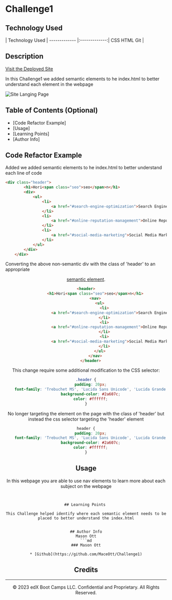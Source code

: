 # Challenge1 

## Technology Used 

| Technology Used
| ------------- |:-------------:| 
 CSS
 HTML
 Git    |    

## Description 

[Visit the Deployed Site](https://github.com/MaceOtt/Challenge1/blob/main/index.html)

In this Challenge1 we added semantic elements to he index.html to better understand each element in the webpage


![Site Langing Page](./site.gif)


## Table of Contents (Optional)


* [Code Refactor Example]
* [Usage]
* [Learning Points]
* [Author Info]


## Code Refactor Example

Added we added semantic elements to he index.html to better understand each line of code



```html
<div class="header">
        <h1>Hori<span class="seo">seo</span>n</h1>
        <div>
            <ul>
                <li>
                    <a href="#search-engine-optimization">Search Engine Optimization</a>
                </li>
                <li>
                    <a href="#online-reputation-management">Online Reputation Management</a>
                </li>
                <li>
                    <a href="#social-media-marketing">Social Media Marketing</a>
                </li>
            </ul>
        </div>
    </div>
```

Converting the above non-semantic div with the class of 'header' to an appropriate [<header> semantic element](https://www.w3schools.com/html/html5_semantic_elements.asp). 

```html
<header>
        <h1>Hori<span class="seo">seo</span>n</h1>
        <nav>
            <ul>
                <li>
                    <a href="#search-engine-optimization">Search Engine Optimization</a>
                </li>
                <li>
                    <a href="#online-reputation-management">Online Reputation Management</a>
                </li>
                <li>
                    <a href="#social-media-marketing">Social Media Marketing</a>
                </li>
            </ul>
        </nav>
    </header>

```

This change require some additional modification to the CSS selector: 

```css
.header {
    padding: 20px;
    font-family: 'Trebuchet MS', 'Lucida Sans Unicode', 'Lucida Grande', 'Lucida Sans', Arial, sans-serif;
    background-color: #2a607c;
    color: #ffffff;
}
```

No longer targeting the element on the page with the class of 'header' but instead the css selector targeting the 'header' element 

```css
header {
    padding: 20px;
    font-family: 'Trebuchet MS', 'Lucida Sans Unicode', 'Lucida Grande', 'Lucida Sans', Arial, sans-serif;
    background-color: #2a607c;
    color: #ffffff;
}

```

## Usage 

In this webpage you are able to use nav elements to learn more about each subject on the webpage
```


## Learning Points 

This Challenge helped identify where each semantic element needs to be placed to better understand the index.html


## Author Info
Mason Ott
```md
### Mason Ott

* [Github](https://github.com/MaceOtt/Challenge1)
```

## Credits



---

© 2023 edX Boot Camps LLC. Confidential and Proprietary. All Rights Reserved.




